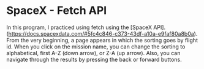 # SpaceX - Fetch API

In this program, I practiced using fetch using the [SpaceX API].
(https://docs.spacexdata.com/#5fc4c846-c373-43df-a10a-e9faf80a8b0a).
From the very beginning, a page appears in which the sorting goes by flight id.
When you click on the mission name, you can change the sorting to alphabetical, first A-Z (down arrow), or Z-A (up arrow).
Also, you can navigate through the results by pressing the back or forward buttons.

